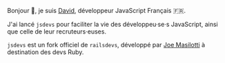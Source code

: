 Bonjour 👋, je suis [David](https://github.com/bdavidxyz/), développeur JavaScript Français 🇫🇷.


J'ai lancé `jsdevs` pour faciliter la vie des développeu·se·s JavaScript, ainsi que celle de leur recruteurs·euses.


`jsdevs` est un fork officiel de `railsdevs`, développé par [Joe Masilotti](https://masilotti.com/) à destination des devs Ruby.


